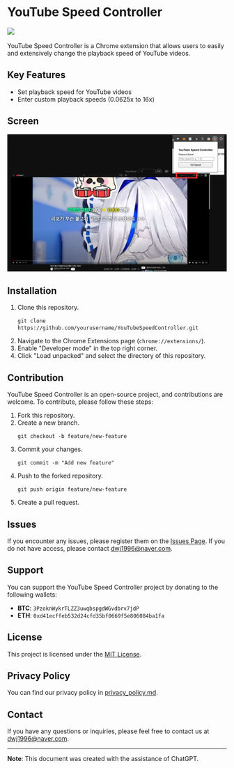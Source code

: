 # YouTube Speed Controller

<img src="https://github.com/NeoMindStd/YouTubeSpeedController/assets/38518273/5455b033-275f-46bb-ba77-279a83f7992a" width="160px">

YouTube Speed Controller is a Chrome extension that allows users to easily and extensively change the playback speed of YouTube videos.

## Key Features
- Set playback speed for YouTube videos
- Enter custom playback speeds (0.0625x to 16x)

## Screen
![Screen](https://github.com/NeoMindStd/YouTubeSpeedController/blob/main/screenshot.png?raw=true)

## Installation

1. Clone this repository.
    ```
    git clone https://github.com/yourusername/YouTubeSpeedController.git
    ```
2. Navigate to the Chrome Extensions page (`chrome://extensions/`).
3. Enable "Developer mode" in the top right corner.
4. Click "Load unpacked" and select the directory of this repository.

## Contribution

YouTube Speed Controller is an open-source project, and contributions are welcome. To contribute, please follow these steps:

1. Fork this repository.
2. Create a new branch.
    ```
    git checkout -b feature/new-feature
    ```
3. Commit your changes.
    ```
    git commit -m "Add new feature"
    ```
4. Push to the forked repository.
    ```
    git push origin feature/new-feature
    ```
5. Create a pull request.

## Issues

If you encounter any issues, please register them on the [Issues Page](https://github.com/yourusername/YouTubeSpeedController/issues). If you do not have access, please contact dwj1996@naver.com.

## Support

You can support the YouTube Speed Controller project by donating to the following wallets:

- **BTC**: `3PzoknWykrTLZZ3uwqbspgdWGvdbrv7jdP`
- **ETH**: `0xd41ecffeb532d24cfd35bf0669f5e806084ba1fa`

## License

This project is licensed under the [MIT License](LICENSE.md).

## Privacy Policy

You can find our privacy policy in [privacy_policy.md](privacy_policy.md).

## Contact

If you have any questions or inquiries, please feel free to contact us at [dwj1996@naver.com](mailto:dwj1996@naver.com).

---

**Note**: This document was created with the assistance of ChatGPT.
